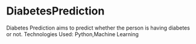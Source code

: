 # DiabetesPrediction
Diabetes Prediction aims to predict whether the person is having diabetes or not.
Technologies Used: Python,Machine Learning
